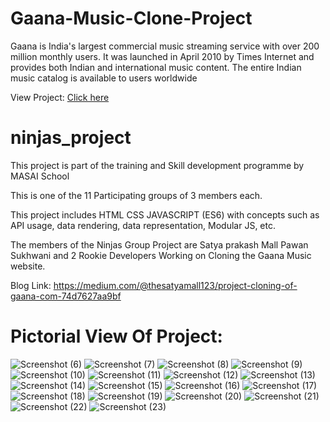 # Gaana-Music-Clone-Project
Gaana is India's largest commercial music streaming service with over 200 million monthly users. It was launched in April 2010 by Times Internet and provides both Indian and international music content. The entire Indian music catalog is available to users worldwide

View Project: <a href="https://eager-noether-ba95c7.netlify.app/">Click here</a>

# ninjas_project

This project is part of the training and Skill development programme by MASAI School 

This is one of the 11 Participating groups of 3 members each.

This project includes HTML CSS JAVASCRIPT (ES6) with concepts such as API usage, data rendering, data representation, Modular JS, etc.

The members of the Ninjas Group Project are 
    Satya prakash Mall
    Pawan Sukhwani and
2 Rookie Developers Working on Cloning the Gaana Music website.


Blog Link: https://medium.com/@thesatyamall123/project-cloning-of-gaana-com-74d7627aa9bf

# Pictorial View Of Project:

![Screenshot (6)](https://user-images.githubusercontent.com/80479635/161204129-7b6142e7-6d36-4115-abfd-e361d3de934a.png)
![Screenshot (7)](https://user-images.githubusercontent.com/80479635/161204146-1295a971-9296-4ea5-9a26-ac7ca5a2d76b.png)
![Screenshot (8)](https://user-images.githubusercontent.com/80479635/161204151-732380f6-f1ff-4fb2-9189-52658384f09a.png)
![Screenshot (9)](https://user-images.githubusercontent.com/80479635/161204165-fefea66a-afc8-4f33-b118-a0fe4a00ba82.png)
![Screenshot (10)](https://user-images.githubusercontent.com/80479635/161204177-f3777e3b-ff98-455d-916a-43bc39b414d2.png)
![Screenshot (11)](https://user-images.githubusercontent.com/80479635/161204191-dea466b8-9ce3-4dec-ad52-da4d948b5161.png)
![Screenshot (12)](https://user-images.githubusercontent.com/80479635/161204208-7cf70c91-d7e8-4635-99aa-fbb9a3f1eeed.png)
![Screenshot (13)](https://user-images.githubusercontent.com/80479635/161204216-a1b6aacb-c17d-4629-aa60-dfb7be0b661e.png)
![Screenshot (14)](https://user-images.githubusercontent.com/80479635/161204267-6787f1ab-1ef5-4ab3-8f50-1021ff4957cd.png)
![Screenshot (15)](https://user-images.githubusercontent.com/80479635/161204279-222faec3-cbbe-43da-ab3d-260a81ff240c.png)
![Screenshot (16)](https://user-images.githubusercontent.com/80479635/161204285-8992c02b-4c75-4695-a40e-4febf1905785.png)
![Screenshot (17)](https://user-images.githubusercontent.com/80479635/161204294-5a009910-3b91-4c41-a351-624be0dec194.png)
![Screenshot (18)](https://user-images.githubusercontent.com/80479635/161204305-46c21a5b-7012-441a-9939-23bdc8951599.png)
![Screenshot (19)](https://user-images.githubusercontent.com/80479635/161204317-66133265-4ccb-4e30-aa24-3e4fa5eda86b.png)
![Screenshot (20)](https://user-images.githubusercontent.com/80479635/161204337-4907b081-ccd5-494c-b034-f0e192c64823.png)
![Screenshot (21)](https://user-images.githubusercontent.com/80479635/161204380-200f82f0-4db6-4127-8005-67a6dba78cab.png)
![Screenshot (22)](https://user-images.githubusercontent.com/80479635/161204395-1e7eb47a-da9d-475c-a198-98cec8e2d676.png)
![Screenshot (23)](https://user-images.githubusercontent.com/80479635/161204424-1db96a1a-ce36-41b2-8d04-de08a83c3914.png)
